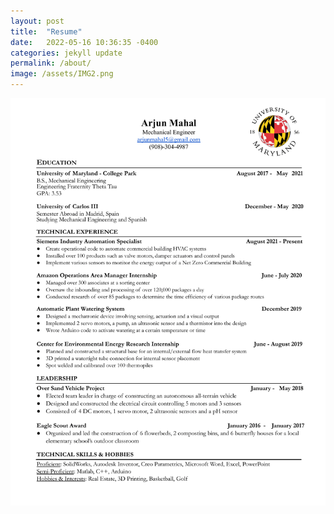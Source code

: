 ```yaml
---
layout: post
title:  "Resume"
date:   2022-05-16 10:36:35 -0400
categories: jekyll update
permalink: /about/
image: /assets/IMG2.png
---
```


![Headshot9](/assets/Resume.png "Hello!")